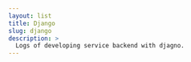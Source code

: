 ```yaml
---
layout: list
title: Django
slug: django
description: >
  Logs of developing service backend with djagno.
---
```


